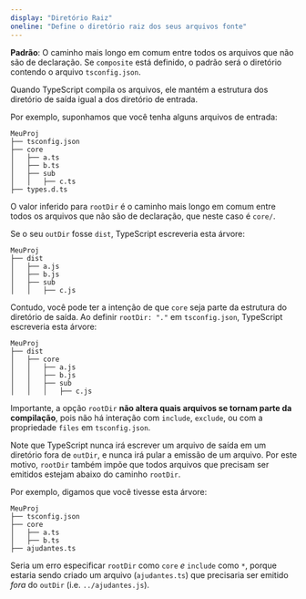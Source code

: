 ```yaml
---
display: "Diretório Raiz"
oneline: "Define o diretório raiz dos seus arquivos fonte"
---
```


**Padrão**: O caminho mais longo em comum entre todos os arquivos que não são de declaração. Se `composite` está definido, o padrão será o diretório contendo o arquivo `tsconfig.json`.

Quando TypeScript compila os arquivos, ele mantém a estrutura dos diretório de saída igual a dos diretório de entrada.

Por exemplo, suponhamos que você tenha alguns arquivos de entrada:

```
MeuProj
├── tsconfig.json
├── core
│   ├── a.ts
│   ├── b.ts
│   ├── sub
│   │   ├── c.ts
├── types.d.ts
```

O valor inferido para `rootDir` é o caminho mais longo em comum entre todos os arquivos que não são de declaração, que neste caso é `core/`.

Se o seu `outDir` fosse `dist`, TypeScript escreveria esta árvore:

```
MeuProj
├── dist
│   ├── a.js
│   ├── b.js
│   ├── sub
│   │   ├── c.js
```

Contudo, você pode ter a intenção de que `core` seja parte da estrutura do diretório de saída.
Ao definir `rootDir: "."` em `tsconfig.json`, TypeScript escreveria esta árvore:

```
MeuProj
├── dist
│   ├── core
│   │   ├── a.js
│   │   ├── b.js
│   │   ├── sub
│   │   │   ├── c.js
```

Importante, a opção `rootDir` **não altera quais arquivos se tornam parte da compilação**, pois não há interação com `include`, `exclude`, ou com a propriedade `files` em `tsconfig.json`.

Note que TypeScript nunca irá escrever um arquivo de saída em um diretório fora de `outDir`, e nunca irá pular a emissão de um arquivo.
Por este motivo, `rootDir` também impõe que todos arquivos que precisam ser emitidos estejam abaixo do caminho `rootDir`.

Por exemplo, digamos que você tivesse esta árvore:

```
MeuProj
├── tsconfig.json
├── core
│   ├── a.ts
│   ├── b.ts
├── ajudantes.ts
```

Seria um erro especificar `rootDir` como `core` _e_ `include` como `*`, porque estaria sendo criado um arquivo (`ajudantes.ts`) que precisaria ser emitido _fora_ do `outDir` (i.e. `../ajudantes.js`).
